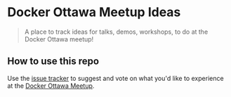 # Docker Ottawa Meetup Ideas

> A place to track ideas for talks, demos, workshops, to do at the Docker Ottawa meetup!

## How to use this repo

Use the [issue tracker](https://github.com/DockerOttawaMeetup/ideas/issues) to suggest and vote on what you'd like to experience at the [Docker Ottawa Meetup](http://meetup.com/Docker-Ottawa/).
